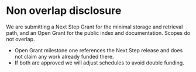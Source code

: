 # Non overlap disclosure

We are submitting a Next Step Grant for the minimal storage and retrieval path, and an Open Grant for the public index and documentation. Scopes do not overlap.

- Open Grant milestone one references the Next Step release and does not claim any work already funded there.  
- If both are approved we will adjust schedules to avoid double funding.
